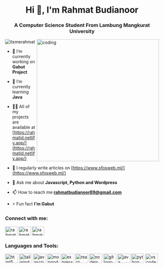 
<h1 align="center">Hi 👋, I'm Rahmat Budianoor</h1>
<h3 align="center">A Computer Science Student From Lambung Mangkurat University</h3>
<img align="right" alt="coding" width="400" src="https://i.giphy.com/media/qgQUggAC3Pfv687qPC/giphy.webp">

<p align="left"> <img src="https://komarev.com/ghpvc/?username=itsmerahmat&label=Profile%20views&color=0e75b6&style=flat" alt="itsmerahmat" /> </p>

- 🔭 I’m currently working on **Gabut Project**

- 🌱 I’m currently learning **Java**

- 👨‍💻 All of my projects are available at [https://rahmatid.netlify.app/](https://rahmatid.netlify.app/)

- 📝 I regularly write articles on [https://www.sfosweb.ml/](https://www.sfosweb.ml/)

- 💬 Ask me about **Javascript, Python and Wordpress**

- 📫 How to reach me **rahmatbudianoor89@gmail.com**

- ⚡ Fun fact **I'm Gabut**

<h3 align="left">Connect with me:</h3>
<p align="left">
<a href="https://linkedin.com/in/rahmat-budianoor-7681bb246" target="blank"><img align="center" src="https://raw.githubusercontent.com/rahuldkjain/github-profile-readme-generator/master/src/images/icons/Social/linked-in-alt.svg" alt="rahmat-budianoor-7681bb246" height="30" width="40" /></a>
<a href="https://fb.com/rahmat.budianoor.5" target="blank"><img align="center" src="https://raw.githubusercontent.com/rahuldkjain/github-profile-readme-generator/master/src/images/icons/Social/facebook.svg" alt="rahmat-budianoor" height="30" width="40" /></a>
<a href="https://instagram.com/rahmat710_" target="blank"><img align="center" src="https://raw.githubusercontent.com/rahuldkjain/github-profile-readme-generator/master/src/images/icons/Social/instagram.svg" alt="rahmat710_" height="30" width="40" /></a>
</p>

<h3 align="left">Languages and Tools:</h3>
<div align="left">
  <img src="https://cdn.jsdelivr.net/gh/devicons/devicon/icons/html5/html5-original.svg" height="30" width="42" alt="html5 logo"  />
  <img src="https://cdn.jsdelivr.net/gh/devicons/devicon/icons/tailwindcss/tailwindcss-plain.svg" height="30" width="42" alt="tailwindcss logo"  />
  <img src="https://cdn.jsdelivr.net/gh/devicons/devicon/icons/javascript/javascript-original.svg" height="30" width="42" alt="javascript logo"  />
  <img src="https://cdn.jsdelivr.net/gh/devicons/devicon/icons/mongodb/mongodb-original.svg" height="30" width="42" alt="mongodb logo"  />
  <img src="https://cdn.jsdelivr.net/gh/devicons/devicon/icons/express/express-original.svg" height="30" width="42" alt="express logo"  />
  <img src="https://cdn.jsdelivr.net/gh/devicons/devicon/icons/react/react-original.svg" height="30" width="42" alt="react logo"  />
  <img src="https://cdn.jsdelivr.net/gh/devicons/devicon/icons/nodejs/nodejs-original.svg" height="30" width="42" alt="nodejs logo"  />
  <img src="https://cdn.jsdelivr.net/gh/devicons/devicon/icons/git/git-original.svg" height="30" width="42" alt="git logo"  />
  <img src="https://cdn.jsdelivr.net/gh/devicons/devicon/icons/java/java-original.svg" height="30" width="42" alt="java logo"  />
  <img src="https://cdn.jsdelivr.net/gh/devicons/devicon/icons/python/python-original.svg" height="30" width="42" alt="python logo"  />
  <img src="https://cdn.jsdelivr.net/gh/devicons/devicon/icons/vscode/vscode-original.svg" height="30" width="42" alt="vscode logo"  />
</div>
